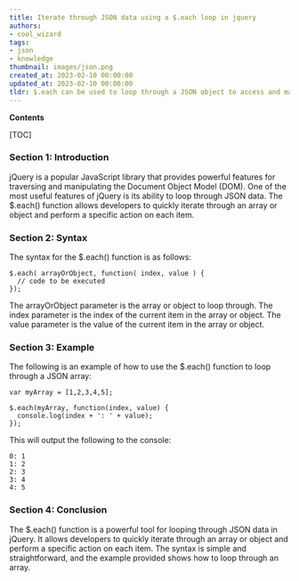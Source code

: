 ```yaml
---
title: Iterate through JSON data using a $.each loop in jquery
authors:
- cool_wizard
tags:
- json
- knowledge
thumbnail: images/json.png
created_at: 2023-02-10 00:00:00
updated_at: 2023-02-10 00:00:00
tldr: $.each can be used to loop through a JSON object to access and manipulate its data.
---
```


**Contents**

[TOC]

### Section 1: Introduction

jQuery is a popular JavaScript library that provides powerful features for traversing and manipulating the Document Object Model (DOM). One of the most useful features of jQuery is its ability to loop through JSON data. The $.each() function allows developers to quickly iterate through an array or object and perform a specific action on each item.

### Section 2: Syntax

The syntax for the $.each() function is as follows:

```
$.each( arrayOrObject, function( index, value ) {
  // code to be executed
});
```

The arrayOrObject parameter is the array or object to loop through. The index parameter is the index of the current item in the array or object. The value parameter is the value of the current item in the array or object.

### Section 3: Example

The following is an example of how to use the $.each() function to loop through a JSON array:

```
var myArray = [1,2,3,4,5];
 
$.each(myArray, function(index, value) {
  console.log(index + ': ' + value);
});
```

This will output the following to the console:

```
0: 1
1: 2
2: 3
3: 4
4: 5
```

### Section 4: Conclusion

The $.each() function is a powerful tool for looping through JSON data in jQuery. It allows developers to quickly iterate through an array or object and perform a specific action on each item. The syntax is simple and straightforward, and the example provided shows how to loop through an array.
